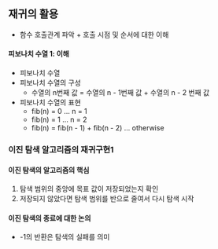 ## 재귀의 활용

- 함수 호출관계 파악 + 호출 시점 및 순서에 대한 이해

#### 피보나치 수열 1: 이해

- 피보나치 수열
- 피보나치 수열의 구성
  - 수열의 n번째 값 = 수열의 n - 1번째 값 + 수열의 n - 2 번째 값
- 피보나치 수열의 표현
  - fib(n) = 0 ... n = 1
  - fib(n) = 1 ... n = 2
  - fib(n) = fib(n - 1) + fib(n - 2) ... otherwise

### 이진 탐색 알고리즘의 재귀구현1

#### 이진 탐색의 알고리즘의 핵심

1. 탐색 범위의 중앙에 목표 값이 저장되었는지 확인
2. 저장되지 않았다면 탐색 범위를 반으로 줄여서 다시 탐색 시작

#### 이진 탐색의 종료에 대한 논의

- -1의 반환은 탐색의 실패를 의미
